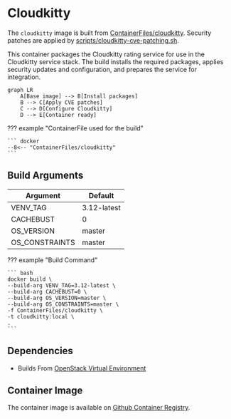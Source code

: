 # Cloudkitty

The `cloudkitty` image is built from [ContainerFiles/cloudkitty](https://github.com/rackerlabs/genestack-images/blob/main/ContainerFiles/cloudkitty). Security patches are applied by [scripts/cloudkitty-cve-patching.sh](https://github.com/rackerlabs/genestack-images/blob/main/scripts/cloudkitty-cve-patching.sh).

This container packages the Cloudkitty rating service for use in the Cloudkitty service stack. The build installs the required packages, applies security updates and configuration, and prepares the service for integration.

``` mermaid
graph LR
    A[Base image] --> B[Install packages]
    B --> C[Apply CVE patches]
    C --> D[Configure Cloudkitty]
    D --> E[Container ready]
```

??? example "ContainerFile used for the build"

    ``` docker
    --8<-- "ContainerFiles/cloudkitty"
    ```

## Build Arguments

| Argument | Default |
| --- | --- |
| VENV_TAG | 3.12-latest |
| CACHEBUST | 0 |
| OS_VERSION | master |
| OS_CONSTRAINTS | master |

??? example "Build Command"

    ``` bash
    docker build \
    --build-arg VENV_TAG=3.12-latest \
    --build-arg CACHEBUST=0 \
    --build-arg OS_VERSION=master \
    --build-arg OS_CONSTRAINTS=master \
    -f ContainerFiles/cloudkitty \
    -t cloudkitty:local \
    .
    ```

## Dependencies

- Builds From [OpenStack Virtual Environment](openstack-venv.md)

## Container Image

The container image is available on [Github Container Registry](https://github.com/rackerlabs/genestack-images/pkgs/container/genestack-images%2Fcloudkitty).
